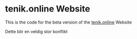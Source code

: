 tenik.online Website
=====

This is the code for the beta version of the [tenik.online](https://tenik.online/beta) Website

Dette blir en veldig stor konflikt
